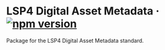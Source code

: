 # LSP4 Digital Asset Metadata &middot; [![npm version](https://img.shields.io/npm/v/@lukso/lsp4-contracts.svg?style=flat)](https://www.npmjs.com/package/@lukso/lsp4-contracts)

Package for the LSP4 Digital Asset Metadata standard.
